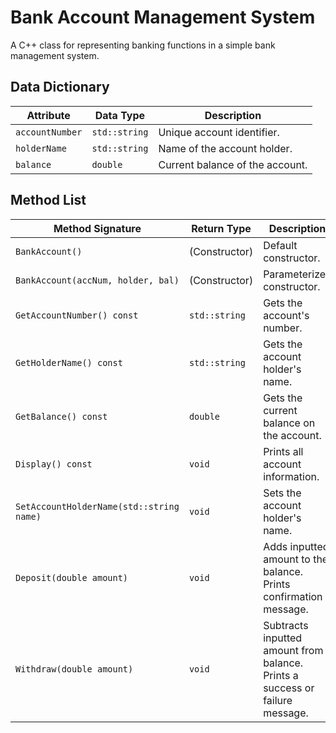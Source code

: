# Bank Account Management System

A C++ class for representing banking functions in a simple bank management system.

## Data Dictionary

| Attribute       | Data Type      | Description                        |
|-----------------|----------------|------------------------------------|
| `accountNumber` | `std::string`  | Unique account identifier.         |
| `holderName`    | `std::string`  | Name of the account holder.        |
| `balance`       | `double`       | Current balance of the account.    |

## Method List

| Method Signature                        | Return Type   | Description                                                                  | 
|-----------------------------------------|---------------|------------------------------------------------------------------------------|
|`BankAccount()`                          | (Constructor) | Default constructor.                                                         |
|`BankAccount(accNum, holder, bal)`       | (Constructor) | Parameterized constructor.                                                   |
|`GetAccountNumber() const`               | `std::string` | Gets the account's number.                                                   |
|`GetHolderName() const`                  | `std::string` | Gets the account holder's name.                                              |
|`GetBalance() const`                     | `double`      | Gets the current balance on the account.                                     |
|`Display() const`                        | `void`        | Prints all account information.                                              |
|`SetAccountHolderName(std::string name)` | `void`        | Sets the account holder's name.                                              |
|`Deposit(double amount)`                 | `void`        | Adds inputted amount to the balance. Prints confirmation message.            |
|`Withdraw(double amount)`                | `void`        | Subtracts inputted amount from balance. Prints a success or failure message. |














